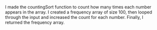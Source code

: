 I made the countingSort function to count how many times each number appears in the array. I created a frequency array of size 100, then looped through the input and increased the count for each number. Finally, I returned the frequency array.